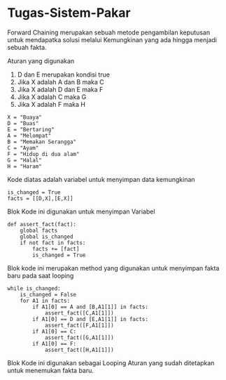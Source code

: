 # Tugas-Sistem-Pakar

Forward Chaining merupakan sebuah metode pengambilan keputusan untuk mendapatka solusi melalui Kemungkinan yang ada hingga menjadi sebuah fakta. 

Aturan yang digunakan 

1. D dan E merupakan kondisi true
2. Jika X adalah A dan B maka C
3. Jika X adalah D dan E maka F
4. Jika X adalah C maka G 
5. Jika X adalah F maka H


```
X = "Buaya"
D = "Buas"
E = "Bertaring"
A = "Melompat"
B = "Memakan Serangga"
C = "Ayam"
F = "Hidup di dua alam"
G = "Halal"
H = "Haram"
```
Kode diatas adalah variabel untuk menyimpan data kemungkinan


```
is_changed = True
facts = [[D,X],[E,X]]
```
Blok Kode ini digunakan untuk menyimpan Variabel 

```
def assert_fact(fact):
    global facts
    global is_changed
    if not fact in facts:
        facts += [fact]
        is_changed = True
 ```
Blok kode ini merupakan method yang digunakan untuk menyimpan fakta baru pada saat looping


```
while is_changed:
    is_changed = False
    for A1 in facts:
        if A1[0] == A and [B,A1[1]] in facts:
            assert_fact([C,A1[1]])
        if A1[0] == D and [E,A1[1]] in facts:
            assert_fact([F,A1[1]])
        if A1[0] == C:
            assert_fact([G,A1[1]])
        if A1[0] == F:
            assert_fact([H,A1[1]])
```
Blok Kode ini digunakan sebagai Looping Aturan yang sudah ditetapkan untuk menemukan fakta baru.
